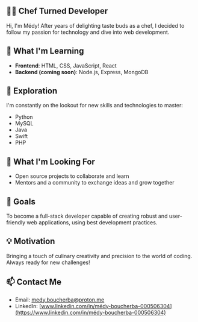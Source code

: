 ## 👨‍🍳 Chef Turned Developer

Hi, I'm Médy! After years of delighting taste buds as a chef, I decided to follow my passion for technology and dive into web development.

## 🌟 What I'm Learning

- **Frontend**: HTML, CSS, JavaScript, React
- **Backend (coming soon)**: Node.js, Express, MongoDB

## 📡 Exploration

I'm constantly on the lookout for new skills and technologies to master:
- Python
- MySQL
- Java
- Swift
- PHP

## 🌱 What I'm Looking For

- Open source projects to collaborate and learn
- Mentors and a community to exchange ideas and grow together

## 🚀 Goals

To become a full-stack developer capable of creating robust and user-friendly web applications, using best development practices.

## 💡 Motivation

Bringing a touch of culinary creativity and precision to the world of coding. Always ready for new challenges!

## 📫 Contact Me

- Email: [medy.boucherba@proton.me](mailto:medy.boucherba@proton.me)
- LinkedIn: [www.linkedin.com/in/médy-boucherba-000506304](https://www.linkedin.com/in/médy-boucherba-000506304)

<!---
MedyVI/MedyVI is a ✨ special ✨ repository because its `README.md` (this file) appears on your GitHub profile.
You can click the Preview link to take a look at your changes.
--->
